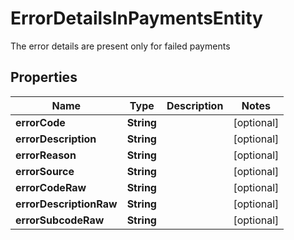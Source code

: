 

# ErrorDetailsInPaymentsEntity

The error details are present only for failed payments

## Properties

| Name | Type | Description | Notes |
|------------ | ------------- | ------------- | -------------|
|**errorCode** | **String** |  |  [optional] |
|**errorDescription** | **String** |  |  [optional] |
|**errorReason** | **String** |  |  [optional] |
|**errorSource** | **String** |  |  [optional] |
|**errorCodeRaw** | **String** |  |  [optional] |
|**errorDescriptionRaw** | **String** |  |  [optional] |
|**errorSubcodeRaw** | **String** |  |  [optional] |




